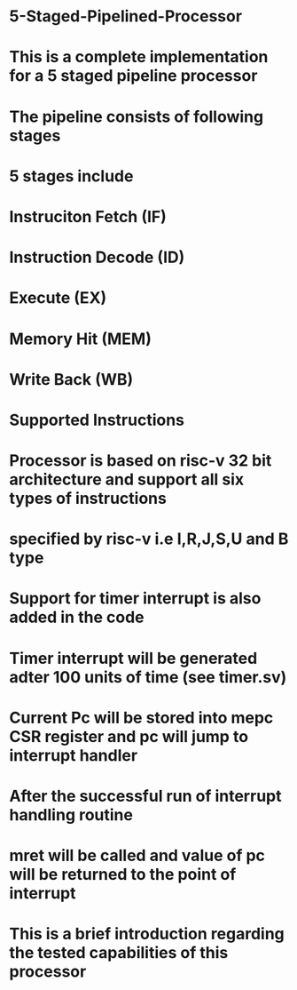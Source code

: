 # 5-Staged-Pipelined-Processor

# This is a complete implementation for a 5 staged pipeline processor
# The pipeline consists of following stages 

# 5 stages include 
# Instruciton Fetch  (IF)
# Instruction Decode (ID)
# Execute            (EX)
# Memory Hit         (MEM)
# Write Back         (WB)

# Supported Instructions

# Processor is based on risc-v 32 bit architecture and support all six types of instructions
# specified by risc-v i.e I,R,J,S,U and B type

# Support for timer interrupt is also added in the code 
# Timer interrupt will be generated adter 100 units of time (see timer.sv)
# Current Pc will be stored into mepc CSR register and pc will jump to interrupt handler
# After the successful run of interrupt handling routine
# mret will be called and value of pc will be returned to the point of interrupt

# This is a brief introduction regarding the tested capabilities of this processor
 






